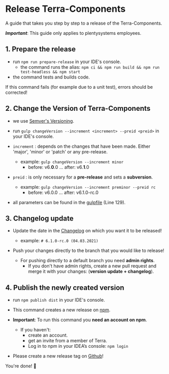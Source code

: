 # Release Terra-Components

A guide that takes you step by step to a release of the Terra-Components.

_**Important**_: This guide only applies to plentysystems employees.

## 1. Prepare the release

-   run `npm run prepare-release` in your IDE's console.
    -   the command runs the alias: `npm ci && npm run build && npm run test-headless && npm start`
-   the command tests and builds code.

If this command fails (for example due to a unit test), errors should be corrected!

## 2. Change the Version of Terra-Components

-   we use [Semver's Versioning](https://semver.org/).

-   run `gulp changeVersion --increment <increment> --preid <preid>` in your IDE's console.

-   `increment` : depends on the changes that have been made. Either 'major', 'minor' or 'patch' or any pre-release.
    -   example: `gulp changeVersion --increment minor`
        -   before: v6.**0**.0 ... after: v6.**1**.0
-   `preid` : is only necessary for a **pre-release** and sets a **subversion**.
    -   example: `gulp changeVersion --increment preminor --preid rc`
        -   before: v6.0.0 ... after: v6.1.0-rc.0
-   all parameters can be found in the [gulpfile](./gulpfile.js) (Line 129).

## 3. Changelog update

-   Update the date in the [Changelog](./CHANGELOG.md) on which you want it to be released!

    -   example: `# 6.1.0-rc.0 (04.03.2021)`

-   Push your changes directly to the branch that you would like to release!
    -   For pushing directly to a default branch you need **admin rights**.
        -   If you don't have admin rights, create a new pull request and merge it with your changes: (**version update + changelog**).

## 4. Publish the newly created version

-   run `npm publish dist` in your IDE's console.
-   This command creates a new release on [npm](https://www.npmjs.com/package/@plentymarkets/terra-components).
-   **Important**: To run this command you **need an account on npm**.

    -   If you haven't:
        -   create an account.
        -   get an invite from a member of Terra.
        -   Log in to npm in your IDEA’s console: `npm login`

-   Please create a new release tag on [Github](https://github.com/plentymarkets/terra-components/releases)!

You're done! 🥳
